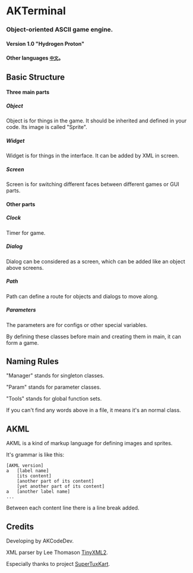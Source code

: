 # AKTerminal
### Object-oriented ASCII game engine. 
#### Version 1.0 "Hydrogen Proton"
#### Other languages [`中文`](/README-cn.md)。
## Basic Structure
#### Three main parts
##### Object
Object is for things in the game. It should be inherited and defined in your code. Its image is called "Sprite".
##### Widget
Widget is for things in the interface. It can be added by XML in screen.
##### Screen
Screen is for switching different faces between different games or GUI parts.
#### Other parts
##### Clock
Timer for game.
##### Dialog
Dialog can be considered as a screen, which can be added like an object above screens.
##### Path
Path can define a route for objects and dialogs to move along.
##### Parameters
The parameters are for configs or other special variables.

By defining these classes before main and creating them in main, it can form a game.

## Naming Rules
"Manager" stands for singleton classes.

"Param" stands for parameter classes.

"Tools" stands for global function sets.

If you can't find any words above in a file, it means it's an normal class.

## AKML
AKML is a kind of markup language for defining images and sprites.

It's grammar is like this:

```akml
[AKML version]
a   [label name]
    [its content]
    [another part of its content]
    [yet another part of its content]
a   [another label name]
...
```

Between each content line there is a line break added.

## Credits
Developing by AKCodeDev.

XML parser by Lee Thomason [TinyXML2](https://github.com/leethomason/tinyxml2).

Especially thanks to project [SuperTuxKart](https://supertuxkart.net/).
